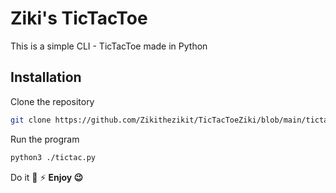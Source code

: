 # Ziki's TicTacToe


This is a simple CLI - TicTacToe made in Python

## Installation

Clone the repository
```sh
git clone https://github.com/Zikithezikit/TicTacToeZiki/blob/main/tictac.py
```
Run the program 
```sh
python3 ./tictac.py
```
Do it  👴 ⚡ 
**Enjoy 😉**
